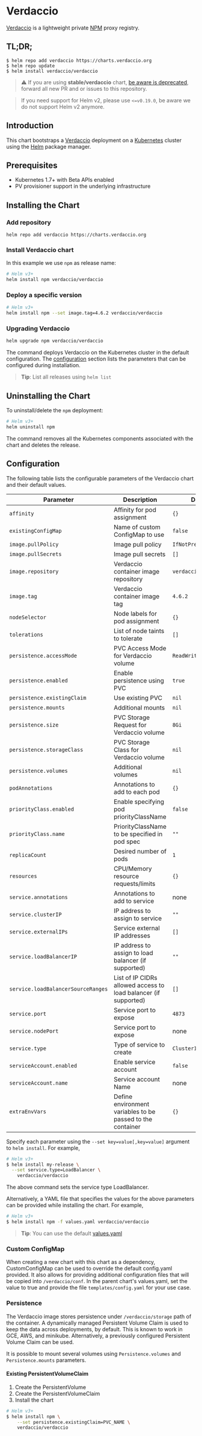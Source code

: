 # Verdaccio

[Verdaccio](https://www.verdaccio.org) is a lightweight private
[NPM](https://www.npmjs.com) proxy registry.

## TL;DR;

```
$ helm repo add verdaccio https://charts.verdaccio.org
$ helm repo update
$ helm install verdaccio/verdaccio
```

> ⚠️ If you are using **stable/verdaccio** chart, [be aware is deprecated](https://github.com/helm/charts/pull/21929), forward all new PR and or issues to this repository.

> If you need support for Helm v2, please use `<=v0.19.0`, be aware we do not support Helm v2 anymore.

## Introduction

This chart bootstraps a [Verdaccio](https://github.com/verdaccio/verdaccio)
deployment on a [Kubernetes](https://kubernetes.io) cluster using the
[Helm](https://helm.sh) package manager.

## Prerequisites

- Kubernetes 1.7+ with Beta APIs enabled
- PV provisioner support in the underlying infrastructure

## Installing the Chart

### Add repository

```
helm repo add verdaccio https://charts.verdaccio.org
```

### Install Verdaccio chart

In this example we use `npm` as release name:

```bash
# Helm v3+
helm install npm verdaccio/verdaccio
```

### Deploy a specific version

```bash
# Helm v3+
helm install npm --set image.tag=4.6.2 verdaccio/verdaccio
```

### Upgrading Verdaccio

```bash
helm upgrade npm verdaccio/verdaccio
```

The command deploys Verdaccio on the Kubernetes cluster in the default
configuration. The [configuration](#configuration) section lists the parameters
that can be configured during installation.

> **Tip**: List all releases using `helm list`

## Uninstalling the Chart

To uninstall/delete the `npm` deployment:

```bash
# Helm v3+
helm uninstall npm
```

The command removes all the Kubernetes components associated with the chart and
deletes the release.

## Configuration

The following table lists the configurable parameters of the Verdaccio chart
and their default values.

| Parameter                          | Description                                                     | Default               |
| ---------------------------------- | --------------------------------------------------------------- | --------------------- |
| `affinity`                         | Affinity for pod assignment                                     | `{}`                  |
| `existingConfigMap`                | Name of custom ConfigMap to use                                 | `false`               |
| `image.pullPolicy`                 | Image pull policy                                               | `IfNotPresent`        |
| `image.pullSecrets`                | Image pull secrets                                              | `[]`                  |
| `image.repository`                 | Verdaccio container image repository                            | `verdaccio/verdaccio` |
| `image.tag`                        | Verdaccio container image tag                                   | `4.6.2`               |
| `nodeSelector`                     | Node labels for pod assignment                                  | `{}`                  |
| `tolerations`                      | List of node taints to tolerate                                 | `[]`                  |
| `persistence.accessMode`           | PVC Access Mode for Verdaccio volume                            | `ReadWriteOnce`       |
| `persistence.enabled`              | Enable persistence using PVC                                    | `true`                |
| `persistence.existingClaim`        | Use existing PVC                                                | `nil`                 |
| `persistence.mounts`               | Additional mounts                                               | `nil`                 |
| `persistence.size`                 | PVC Storage Request for Verdaccio volume                        | `8Gi`                 |
| `persistence.storageClass`         | PVC Storage Class for Verdaccio volume                          | `nil`                 |
| `persistence.volumes`              | Additional volumes                                              | `nil`                 |
| `podAnnotations`                   | Annotations to add to each pod                                  | `{}`                  |
| `priorityClass.enabled`            | Enable specifying pod priorityClassName                         | `false`               |
| `priorityClass.name`               | PriorityClassName to be specified in pod spec                   | `""`                  |
| `replicaCount`                     | Desired number of pods                                          | `1`                   |
| `resources`                        | CPU/Memory resource requests/limits                             | `{}`                  |
| `service.annotations`              | Annotations to add to service                                   | none                  |
| `service.clusterIP`                | IP address to assign to service                                 | `""`                  |
| `service.externalIPs`              | Service external IP addresses                                   | `[]`                  |
| `service.loadBalancerIP`           | IP address to assign to load balancer (if supported)            | `""`                  |
| `service.loadBalancerSourceRanges` | List of IP CIDRs allowed access to load balancer (if supported) | `[]`                  |
| `service.port`                     | Service port to expose                                          | `4873`                |
| `service.nodePort`                 | Service port to expose                                          | none                  |
| `service.type`                     | Type of service to create                                       | `ClusterIP`           |
| `serviceAccount.enabled`           | Enable service account                                          | `false`               |
| `serviceAccount.name`              | Service account Name                                            | none                  |
| `extraEnvVars`                     | Define environment variables to be passed to the container      | `{}`                  |

Specify each parameter using the `--set key=value[,key=value]` argument to `helm install`. For example,

```bash
# Helm v3+
$ helm install my-release \
  --set service.type=LoadBalancer \
    verdaccio/verdaccio
```

The above command sets the service type LoadBalancer.

Alternatively, a YAML file that specifies the values for the above parameters
can be provided while installing the chart. For example,

```bash
# Helm v3+
$ helm install npm -f values.yaml verdaccio/verdaccio
```

> **Tip**: You can use the default [values.yaml](charts/verdaccio/values.yaml)

### Custom ConfigMap

When creating a new chart with this chart as a dependency, CustomConfigMap can
be used to override the default config.yaml provided. It also allows for
providing additional configuration files that will be copied into
`/verdaccio/conf`. In the parent chart's values.yaml, set the value to true and
provide the file `templates/config.yaml` for your use case.

### Persistence

The Verdaccio image stores persistence under `/verdaccio/storage` path of the
container. A dynamically managed Persistent Volume Claim is used to keep the
data across deployments, by default. This is known to work in GCE, AWS, and
minikube.
Alternatively, a previously configured Persistent Volume Claim can be used.

It is possible to mount several volumes using `Persistence.volumes` and
`Persistence.mounts` parameters.

#### Existing PersistentVolumeClaim

1. Create the PersistentVolume
1. Create the PersistentVolumeClaim
1. Install the chart

```bash
# Helm v3+
$ helm install npm \
    --set persistence.existingClaim=PVC_NAME \
    verdaccio/verdaccio
```

